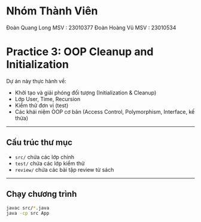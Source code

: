 # Nhóm Thành Viên
Đoàn Quang Long 
MSV : 23010377
Đoàn Hoàng Vũ
MSV : 23010534
# Practice 3: OOP Cleanup and Initialization

Dự án này thực hành về:

- Khởi tạo và giải phóng đối tượng (Initialization & Cleanup)
- Lớp User, Time, Recursion
- Kiểm thử đơn vị (test)
- Các khái niệm OOP cơ bản (Access Control, Polymorphism, Interface, kế thừa)

---

## Cấu trúc thư mục

- `src/` chứa các lớp chính
- `test/` chứa các lớp kiểm thử
- `review/` chứa các bài tập review từ sách

---

## Chạy chương trình

```bash
javac src/*.java
java -cp src App
